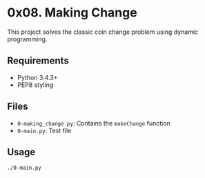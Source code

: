 # 0x08. Making Change

This project solves the classic coin change problem using dynamic programming.

## Requirements

- Python 3.4.3+
- PEP8 styling

## Files

- `0-making_change.py`: Contains the `makeChange` function
- `0-main.py`: Test file

## Usage

```bash
./0-main.py